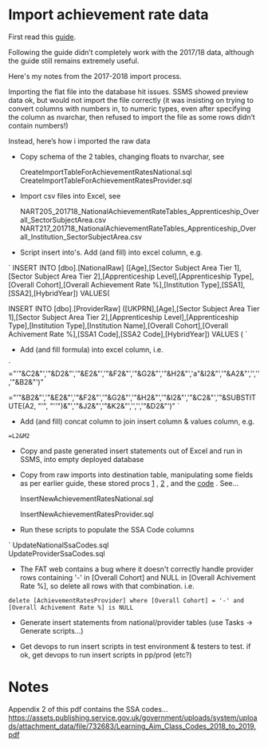 # Import achievement rate data

First read this [guide](https://skillsfundingagency.atlassian.net/wiki/spaces/DAS/pages/287113242/Achievement+Rates).

Following the guide didn’t completely work with the 2017/18 data, although the guide still remains extremely useful.

Here's my notes from the 2017-2018 import process.
 
Importing the flat file into the database hit issues. SSMS showed preview data ok, but would not import the file correctly (it was insisting on trying to convert columns with numbers in, to numeric types, even after specifying the column as nvarchar, then refused to import the file as some rows didn’t contain numbers!)

Instead, here’s how i imported the raw data

* Copy schema of the 2 tables, changing floats to nvarchar, see

   CreateImportTableForAchievementRatesNational.sql  
   CreateImportTableForAchievementRatesProvider.sql
    
* Import csv files into Excel, see

    NART205_201718_NationalAchievementRateTables_Apprenticeship_Overall_SectorSubjectArea.csv  
    NART217_201718_NationalAchievementRateTables_Apprenticeship_Overall_Institution_SectorSubjectArea.csv

* Script insert into's. Add (and fill) into excel column, e.g. 

`
INSERT INTO [dbo].[NationalRaw] ([Age],[Sector Subject Area Tier 1],[Sector Subject Area Tier 2],[Apprenticeship Level],[Apprenticeship Type],[Overall Cohort],[Overall Achievement Rate %],[Institution Type],[SSA1],[SSA2],[HybridYear]) VALUES(

INSERT INTO [dbo].[ProviderRaw] ([UKPRN],[Age],[Sector Subject Area Tier 1],[Sector Subject Area Tier 2],[Apprenticeship Level],[Apprenticeship Type],[Institution Type],[Institution Name],[Overall Cohort],[Overall Achivement Rate %],[SSA1 Code],[SSA2 Code],[HybridYear]) VALUES (
`

* Add (and fill formula) into excel column, i.e.

`
="'"&C2&"','"&D2&"','"&E2&"','"&F2&"','"&G2&"','"&H2&"','a"&I2&"','"&A2&"','','','"&B2&"')"

="'"&B2&"','"&E2&"','"&F2&"','"&G2&"','"&H2&"','"&I2&"','"&C2&"','"&SUBSTITUTE(A2, "'", "''")&"','"&J2&"','"&K2&"','','','"&D2&"')"
`
* Add (and fill) concat column to join insert column & values column, e.g.

`
=L2&M2
`

* Copy and paste generated insert statements out of Excel and run in SSMS, into empty deployed database

* Copy from raw imports into destination table, manipulating some fields as per earlier guide, these stored procs [1](https://github.com/SkillsFundingAgency/das-apprenticeship-programs-indexer/blob/master/src/SFA.DAS.FE-Choices.Database/StoredProcedures/GetAchievementRatesNational.sql) , [2](https://github.com/SkillsFundingAgency/das-apprenticeship-programs-indexer/blob/master/src/SFA.DAS.FE-Choices.Database/StoredProcedures/GetAchievementRatesProvider.sql) , and the [code](https://github.com/SkillsFundingAgency/das-apprenticeship-programs-indexer/blob/master/src/Sfa.Das.Sas.Indexer.ApplicationServices/Provider/Services/ProviderIndexer.cs) . See...
    
    InsertNewAchievementRatesNational.sql
    
    InsertNewAchievementRatesProvider.sql

* Run these scripts to populate the SSA Code columns

`    UpdateNationalSsaCodes.sql  
    UpdateProviderSsaCodes.sql

* The FAT web contains a bug where it doesn't correctly handle provider rows containing '-' in [Overall Cohort] and NULL in [Overall Achivement Rate %], so delete all rows with 
that combination. i.e.

`delete [AchievementRatesProvider] where [Overall Cohort] = '-' and [Overall Achivement Rate %] is NULL`

* Generate insert statements from national/provider tables (use Tasks -> Generate scripts...)

* Get devops to run insert scripts in test environment & testers to test. if ok, get devops to run insert scripts in pp/prod (etc?)

# Notes

Appendix 2 of this pdf contains the SSA codes...
https://assets.publishing.service.gov.uk/government/uploads/system/uploads/attachment_data/file/732683/Learning_Aim_Class_Codes_2018_to_2019.pdf

